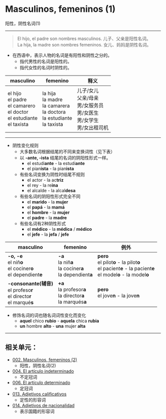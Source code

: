 ﻿# Masculinos, femeninos (1)
阳性，阴性名词(1)

-----

> El hijo, el padre son nombres masculinos. 儿子、父亲是阳性名词。
> <br>
> La hija, la madre son nombres femeninos. 女儿、妈妈是阴性名词。

* 在西语中，表示人物的名词是有阳性和阴性之分的。
  * 指代男性的名词是阳性的。
  * 指代女性的名词时阴性的。

masculino | femenino | 释义
--- | --- | ---
el hijo <br> el padre <br> el camarero <br> el doctor <br> el estudiante <br> el taxista | la hija <br> la madre <br> la camarera <br> la doctora <br> la estudiante <br> la taxista | 儿子/女儿 <br> 父亲/母亲 <br> 男/女服务员 <br> 男/女医生 <br> 男/女学生 <br> 男/女出租司机

---

* 阴性变化规则
  * 大多数名词根据结尾的不同来变换词性（见下表）
  * 以 **-ante, -ista** 结尾的名词的阴阳性形式一样。
    * el estudi**ante** - la estudi**ante**
    * el pian**ista** - la pian**ista**
  * 有些名词变换为阴性时结尾不规则
    * el actor - la ac**triz**
    * el rey - la re**ina**
    * el alcalde - la alcal**desa**
  * 有些名词的阴阳性形式完全不同
    * el **marido** - la **mujer**
    * el **papá** - la **mamá**
    * el **hombre** - la **mujer**
    * el **padre** - la **madre**
  * 有些名词有2种阴性形式
    * el **médico** - la **médica** / **médico**
    * el **jefe** - la **jefa** / **jefe**

masculino | femenino | 例外
--- | --- | ---
**-o, -e** <br> el niñ**o** <br> el cociner**o** <br> el dependient**e** | **-a** <br> la niñ**a** <br> la cociner**a** <br> la dependient**a** | **pero** <br> el pilot**o** - la pilot**o** <br> el pacient**e** - la pacient**e** <br> el model**o** - la model**o**
**-consonante(辅音)** <br> el profeso**r** <br> el directo**r** <br> el marqué**s** | **+a** <br> la profesor**a** <br> la director**a** <br> la marqués**a** | **pero** <br> el jove**n** - la jove**n**

* 修饰名词的词也随名词词性变化而变化
  * **aquel** chico **rubio** - **aquela** chica **rubia**
  * **un** hombre **alto** - **una** mujer **alta**

----

## 相关单元：

- [002. Masculinos, femeninos (2)](notes/002-el-libro-la-mesa.md)
  - 阳性，阴性名词(2)
- [004. El artículo indeterminado](notes/004-un-una-unos-unas.md)
  - 不定冠词
- [006. El artículo determinado](notes/006-el-la-los-las.md)
  - 定冠词
- [013. Adjetivos calificativos](notes/013-un-coche-pequeño.md)
  - 定性的形容词
- [014. Adjetivos de nacionalidad](notes/014-una-amiga-chilena.md)
  - 表示国籍的形容词
